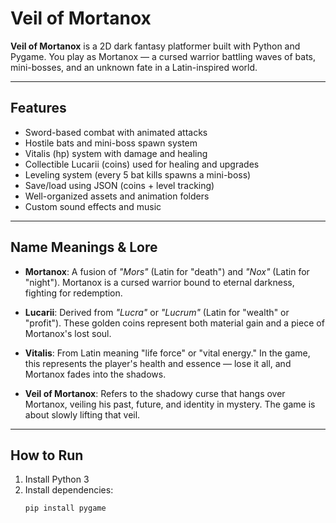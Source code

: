 # Veil of Mortanox

**Veil of Mortanox** is a 2D dark fantasy platformer built with Python and Pygame. You play as Mortanox — a cursed warrior battling waves of bats, mini-bosses, and an unknown fate in a Latin-inspired world.

---

## Features

-   Sword-based combat with animated attacks
-   Hostile bats and mini-boss spawn system
-   Vitalis (hp) system with damage and healing
-   Collectible Lucarii (coins) used for healing and upgrades
-   Leveling system (every 5 bat kills spawns a mini-boss)
-   Save/load using JSON (coins + level tracking)
-   Well-organized assets and animation folders
-   Custom sound effects and music

---

## Name Meanings & Lore

- **Mortanox**: A fusion of _"Mors"_ (Latin for "death") and _"Nox"_ (Latin for "night"). Mortanox is a cursed warrior bound to eternal darkness, fighting for redemption.

- **Lucarii**: Derived from _"Lucra"_ or _"Lucrum"_ (Latin for "wealth" or "profit"). These golden coins represent both material gain and a piece of Mortanox's lost soul.

- **Vitalis**: From Latin meaning "life force" or "vital energy." In the game, this represents the player's health and essence — lose it all, and Mortanox fades into the shadows.

- **Veil of Mortanox**: Refers to the shadowy curse that hangs over Mortanox, veiling his past, future, and identity in mystery. The game is about slowly lifting that veil.

---
##  How to Run

1. Install Python 3
2. Install dependencies:
   ```bash
   pip install pygame
